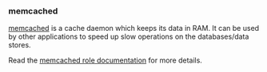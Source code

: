 ### memcached

[memcached](https://memcached.org/) is a cache daemon which keeps its
data in RAM. It can be used by other applications to speed up slow
operations on the databases/data stores.

Read the [memcached role documentation](https://docs.debops.org/en/HEAD/ansible/roles/memcached/) for more details.
